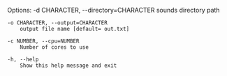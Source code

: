 Options:
	-d CHARACTER, --directory=CHARACTER
		sounds directory path

	-o CHARACTER, --output=CHARACTER
		output file name [default= out.txt]

	-c NUMBER, --cpu=NUMBER
		Number of cores to use

	-h, --help
		Show this help message and exit

